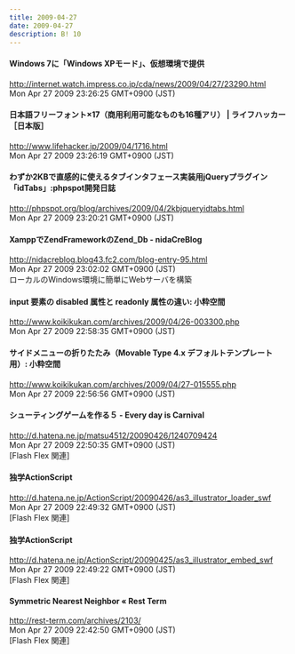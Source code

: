 ```yaml
---
title: 2009-04-27
date: 2009-04-27
description: B! 10
---
```


#### Windows 7に「Windows XPモード」、仮想環境で提供
http://internet.watch.impress.co.jp/cda/news/2009/04/27/23290.html<br>
Mon Apr 27 2009 23:26:25 GMT+0900 (JST)<br>


#### 日本語フリーフォント×17（商用利用可能なものも16種アリ） | ライフハッカー［日本版］
http://www.lifehacker.jp/2009/04/1716.html<br>
Mon Apr 27 2009 23:26:19 GMT+0900 (JST)<br>


#### わずか2KBで直感的に使えるタブインタフェース実装用jQueryプラグイン「idTabs」:phpspot開発日誌
http://phpspot.org/blog/archives/2009/04/2kbjqueryidtabs.html<br>
Mon Apr 27 2009 23:20:21 GMT+0900 (JST)<br>


####   XamppでZendFrameworkのZend_Db -           nidaCreBlog
http://nidacreblog.blog43.fc2.com/blog-entry-95.html<br>
Mon Apr 27 2009 23:02:02 GMT+0900 (JST)<br>
ローカルのWindows環境に簡単にWebサーバを構築


#### input 要素の disabled 属性と readonly 属性の違い: 小粋空間
http://www.koikikukan.com/archives/2009/04/26-003300.php<br>
Mon Apr 27 2009 22:58:35 GMT+0900 (JST)<br>


#### サイドメニューの折りたたみ（Movable Type 4.x デフォルトテンプレート用）: 小粋空間
http://www.koikikukan.com/archives/2009/04/27-015555.php<br>
Mon Apr 27 2009 22:56:56 GMT+0900 (JST)<br>


#### シューティングゲームを作る５ - Every day is Carnival
http://d.hatena.ne.jp/matsu4512/20090426/1240709424<br>
Mon Apr 27 2009 22:50:35 GMT+0900 (JST)<br>
[Flash Flex 関連]


#### 独学ActionScript
http://d.hatena.ne.jp/ActionScript/20090426/as3_illustrator_loader_swf<br>
Mon Apr 27 2009 22:49:32 GMT+0900 (JST)<br>
[Flash Flex 関連]


#### 独学ActionScript
http://d.hatena.ne.jp/ActionScript/20090425/as3_illustrator_embed_swf<br>
Mon Apr 27 2009 22:49:22 GMT+0900 (JST)<br>
[Flash Flex 関連]


####       Symmetric Nearest Neighbor «       Rest Term    
http://rest-term.com/archives/2103/<br>
Mon Apr 27 2009 22:42:50 GMT+0900 (JST)<br>
[Flash Flex 関連]



